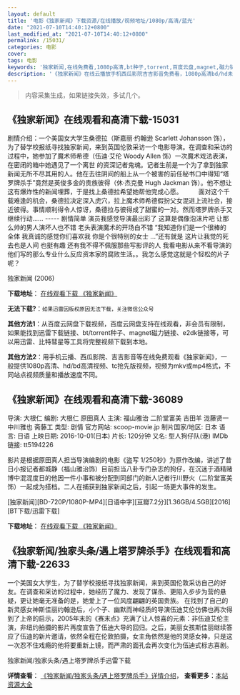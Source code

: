 ```yaml
---
layout: default
title: '电影《独家新闻》下载资源/在线播放/视频地址/1080p/高清/蓝光'
date: "2021-07-10T14:40:12+0800"
last_modified_at: "2021-07-10T14:40:12+0800"
permalink: /15031/
categories: 电影
cover:
tags: 电影
keywords: '独家新闻,在线免费看,1080p高清,bt种子,torrent,百度云盘,magnet,磁力链,迅雷下载资源'
description: '《独家新闻》在线云播放手机西瓜影院吉吉影音免费看，1080p高清bd/hd未删减完整版和tc抢先枪版，mkv/mp4格式，附带bt/torrent种子、magnet/磁力链、百度云盘、网盘资源迅雷下载链接'
---
```


>内容采集生成，如果链接失效，多试几个。


## 《独家新闻》在线观看和高清下载-15031

剧情介绍：一个美国女大学生桑德拉（斯嘉丽·约翰逊 Scarlett Johansson 饰），为了替学校报纸寻找独家新闻，来到英国伦敦采访一个电影导演。在调查和采访的过程中，她参加了魔术师希德（伍迪·艾伦 Woody Allen 饰）一次魔术戏法表演，在密闭的箱中她遇见了一个离世 的资深记者鬼魂。记者生前是一个为了拿到独家新闻无所不尽其用的人。他在去往阴间的船上从一个被害的前任秘书口中得知“塔罗牌杀手”竟然是英俊多金的贵族彼得（休·杰克曼 Hugh Jackman 饰）。他不想让这有爆炸性的新闻埋葬，于是找上桑德拉希望她帮他完成心愿。  　　面对这个千载难逢的机会，桑德拉决定深入虎穴，拉上魔术师希德假扮父女混进上流社会，接近彼得。事情顺利得令人惊讶，桑德拉与彼得成了甜蜜的一对。然而塔罗牌杀手又继续行动…… ----- 剧情简单 演员我感觉导演最出彩了 这算是偶像泡沫片吧 让那么帅的男人演坏人也不错 老头表演魔术的开场白不错 “我知道你们是一个很棒的全体 我真诚的感觉你们喜欢我 你是个很特别的女士 ...”还有就是 这片让我觉的死去也是人间 也挺有趣 还有我不得不佩服那些写影评的人 我看电影从来不看导演的 他们写的那么专业什么反应资本家的腐败生活。。我怎么感觉这就是个轻松的片子呢？


独家新闻 (2006)

**下载地址**： [在线观看下载 《独家新闻》](https://www.btbtdy.me/btdy/dy4850.html) 


**无法下载?**：`如果迅雷因版权原因无法下载，关注微信公众号 `

**其他方法1**：从百度云网盘下载视频，百度云网盘支持在线观看，非会员有限制，如果能找到迅雷下载链接、bt/torrent种子、magnet磁力链接、e2dk链接等，可以用迅雷、比特彗星等工具将完整视频下载到本地。

**其他方法2**：用手机云播、西瓜影院、吉吉影音等在线免费观看《独家新闻》，一般提供1080p高清、hd/bd高清视频、tc抢先版视频，视频为mkv或mp4格式，不同站点视频质量和播放速度不同。


## 《独家新闻》在线观看和高清下载-36089

导演: 大根仁 编剧: 大根仁 原田真人 主演: 福山雅治 二阶堂富美 吉田羊 泷藤贤一 中川雅也 斋藤工 类型: 剧情 官方网站: scoop-movie.jp 制片国家/地区: 日本 语言: 日语 上映日期: 2016-10-01(日本) 片长: 120分钟 又名: 型人狗仔队(港) IMDb链接: tt5194226

影片是根据原田真人担当导演编剧的电影《盗写 1/250秒》为原作改编，讲述了昔日小报记者都城静（福山雅治饰）目前担当八卦专门杂志的狗仔，在沉迷于酒精赌博中混混度日的他因一件小事和被分配到同部门的新人记者行川野火（二阶堂富美饰）一起成为搭档。二人在捕获到独家新闻之后，引起一场更大事件的发生。


[独家新闻][BD-720P/1080P-MP4][日语中字][豆瓣7.2分][1.36GB/4.5GB][2016][BT下载/迅雷下载]

**下载地址**： [在线观看下载 《独家新闻》](https://www.btdx8.com/torrent/scoop_2016.html) 


## 《独家新闻/独家头条/遇上塔罗牌杀手》在线观看和高清下载-22633

一个美国女大学生，为了替学校报纸寻找独家新闻，来到英国伦敦采访自己的好友。在调查和采访的过程中，她经历了魔力、发现了谋杀、更陷入步步为营的悬疑，更让她毫无准备的是，她爱上了一位风度翩翩的英国贵族。 在找到了自己的新灵感女神斯佳丽约翰逊后，小个子、幽默而神经质的导演伍迪艾伦仿佛也再次得到了上帝的启示，2005年末的《赛末点》充满了让人惊喜的元素：非伍迪艾伦主演，非纽约拍摄的影片再度宣告了伍迪大导的回归。之后，美丽女孩斯佳丽继续答应了伍迪的新片邀请，依然全程在伦敦拍摄，女主角依然是他的灵感女神，只是这一次忍不住戏瘾的他将要重新上镜，而严肃的面孔会再次变化为伍迪式标志喜剧。</p>


独家新闻/独家头条/遇上塔罗牌杀手迅雷下载

**详情查看**： [《独家新闻/独家头条/遇上塔罗牌杀手》详情介绍](/movie/22633/)， **查看更多**：[本站资源大全](/movie/t/all/)

